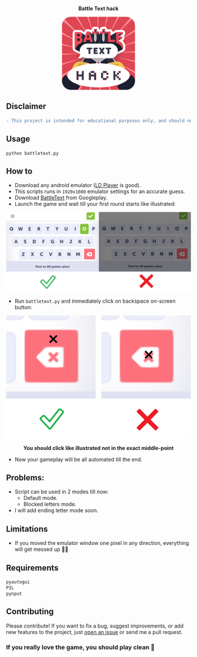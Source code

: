 **<p align="center">Battle Text hack</p>**

<p align="center">
  <img width="200" height="200" src="https://github.com/elmoiv/battletexthack/blob/master/assests/icon.png">
</p>

## Disclaimer
```diff
- This project is intended for educational purposes only, and should not be substituted for unfair play -
```
## Usage
```batch
python battletext.py
```
## How to
  - Download any android emulator ([LD Player](https://encdn.ldmnq.com/download/en/LDPlayer_ens_3020_ld.exe) is good).
  - This scripts runs in `1920x1080` emulator settings for an accurate guess.
  - Download [BattleText](https://play.google.com/store/apps/details?id=com.randomlogicgames.battletext&hl=en) from Googleplay.
  - Launch the game and wait till your first round starts like illustrated:
  
<p align="center">
  <img src="https://github.com/elmoiv/battletexthack/blob/master/assests/example.png">
</p>

  - Run `battletext.py` and immediately click on backspace on-screen button:

<p align="center">
  <img src="https://github.com/elmoiv/battletexthack/blob/master/assests/example%202.png">
</p>

**<p align="center">You should click like illustrated not in the exact middle-point</p>**

  - Now your gameplay will be all automated till the end.
  
## Problems:
  - Script can be used in 2 modes till now:
      * Default mode.
      * Blocked letters mode.
  - I will add ending letter mode soon.
## Limitations
- If you moved the emulator window one pixel in any direction, everything will get messed up 🤷‍♀️
## Requirements
  ```
pyautogui
PIL
pynput
  ```
## Contributing
Please contribute! If you want to fix a bug, suggest improvements, or add new features to the project, just [open an issue](https://github.com/elmoiv/battletext/issues) or send me a pull request.

### If you really love the game, you should play clean 🙂
